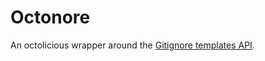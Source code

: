 Octonore
========

An octolicious wrapper around the [Gitignore templates API](http://developer.github.com/v3/gitignore/).
